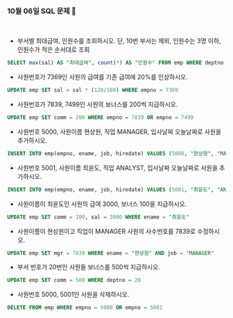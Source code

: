 ### 10월 06일 SQL 문제 👼  
<br>

- 부서별 최대급여, 인원수를 조회하시오. 단, 10번 부서는 제외, 인원수는 3명 이하, 인원수가 적은 순서대로 조회

```sql
SELECT max(sal) AS "최대급여", count(*) AS "인원수" FROM emp WHERE deptno != 10 GROUP BY deptno HAVING count(*) <= 3 ORDER BY "인원수"
```


- 사원번호가 7369인 사원의 급여를 기존 급여에 20%를 인상하시오.

```sql
UPDATE emp SET sal = sal * (120/100) WHERE empno = 7369
```


- 사원번호가 7839, 7499인 사원의 보너스를 200씩 지급하시오.

```sql
UPDATE emp SET comm = 200 WHERE empno = 7839 OR empno = 7499
```


- 사원번호 5000, 사원이름 현상원, 직업 MANAGER, 입사날짜 오늘날짜로 사원을 추가하시오.

```sql
INSERT INTO emp(empno, ename, job, hiredate) VALUES (5000, "현상원", "MANAGER", now())
```


- 사원번호 5001, 사원이름 최윤도, 직업 ANALYST, 입사날짜 오늘날짜로 사원을 추가하시오.

```sql
INSERT INTO emp(empno, ename, job, hiredate) VALUES (5001, "최윤도", "ANALYST", now())
```


- 사원이름이 최윤도인 사원의 급여 3000, 보너스 100을 지급하시오.

```sql
UPDATE emp SET comm = 100, sal = 3000 WHERE ename = "최윤도"
```


- 사원이름이 현상원이고 직업이 MANAGER 사원의 사수번호를 7839로 수정하시오.

```sql
UPDATE emp SET mgr = 7839 WHERE ename = "현상원" AND job = "MANAGER"
```


- 부서 번호가 20번인 사원들 보너스를 500씩 지급하시오.

```sql
UPDATE emp SET comm = 500 WHERE deptno = 20
```


- 사원번호 5000, 5001인 사원을 삭제하시오.

```sql
DELETE FROM emp WHERE empno = 5000 OR empno = 5001
```

